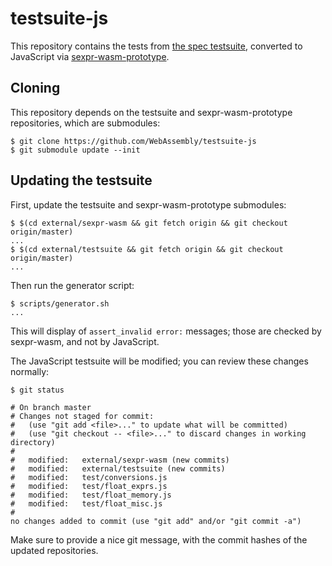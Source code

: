 # testsuite-js

This repository contains the tests from [the spec
testsuite](https://github.com/WebAssembly/spec/tree/master/ml-proto/test),
converted to JavaScript via
[sexpr-wasm-prototype](https://github.com/WebAssembly/sexpr-wasm-prototype).

## Cloning

This repository depends on the testsuite and sexpr-wasm-prototype repositories,
which are submodules:

```
$ git clone https://github.com/WebAssembly/testsuite-js
$ git submodule update --init
```

## Updating the testsuite

First, update the testsuite and sexpr-wasm-prototype submodules:

```
$ $(cd external/sexpr-wasm && git fetch origin && git checkout origin/master)
...
$ $(cd external/testsuite && git fetch origin && git checkout origin/master)
...
```

Then run the generator script:

```
$ scripts/generator.sh
...
```

This will display of `assert_invalid error:` messages; those are checked by
sexpr-wasm, and not by JavaScript.

The JavaScript testsuite will be modified; you can review these changes
normally:

```
$ git status

# On branch master
# Changes not staged for commit:
#   (use "git add <file>..." to update what will be committed)
#   (use "git checkout -- <file>..." to discard changes in working directory)
#
#	modified:   external/sexpr-wasm (new commits)
#	modified:   external/testsuite (new commits)
#	modified:   test/conversions.js
#	modified:   test/float_exprs.js
#	modified:   test/float_memory.js
#	modified:   test/float_misc.js
#
no changes added to commit (use "git add" and/or "git commit -a")
```

Make sure to provide a nice git message, with the commit hashes of the updated
repositories.
